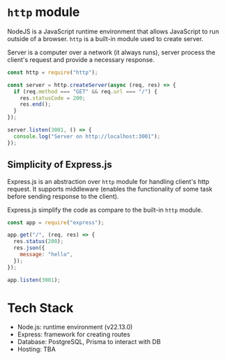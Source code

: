# `http` module

NodeJS is a JavaScript runtime environment that allows JavaScript to run outside of a browser. `http` is a built-in module used to create server.

Server is a computer over a network (it always runs), server process the client's request and provide a necessary response.

```js
const http = require("http");

const server = http.createServer(async (req, res) => {
  if (req.method === "GET" && req.url === "/") {
    res.statusCode = 200;
    res.end();
  }
});

server.listen(3001, () => {
  console.log("Server on http://localhost:3001");
});
```

## Simplicity of Express.js

Express.js is an abstraction over `http` module for handling client's http request. It supports middleware (enables the functionality of some task before sending response to the client).

Express.js simplify the code as compare to the built-in `http` module.

```js
const app = require("express");

app.get("/", (req, res) => {
  res.status(200);
  res.json({
    message: "hello",
  });
});

app.listen(3001);
```

# Tech Stack

- Node.js: runtime environment (v22.13.0)
- Express: framework for creating routes
- Database: PostgreSQL, Prisma to interact with DB
- Hosting: TBA
